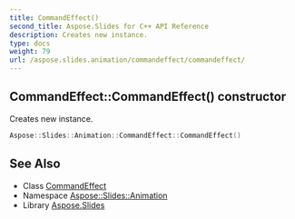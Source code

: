 ```yaml
---
title: CommandEffect()
second_title: Aspose.Slides for C++ API Reference
description: Creates new instance.
type: docs
weight: 79
url: /aspose.slides.animation/commandeffect/commandeffect/
---
```

## CommandEffect::CommandEffect() constructor


Creates new instance.

```cpp
Aspose::Slides::Animation::CommandEffect::CommandEffect()
```

## See Also

* Class [CommandEffect](../)
* Namespace [Aspose::Slides::Animation](../../)
* Library [Aspose.Slides](../../../)